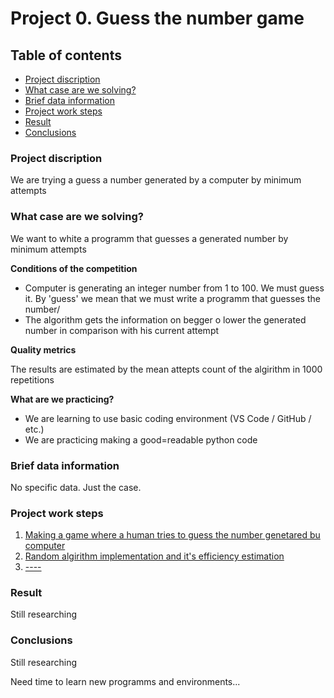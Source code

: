 # Project 0. Guess the number game

## Table of contents
* [Project discription](https://github.com/killri/sf_data_science/blob/main/project%200/README.md#Project-discription)
* [What case are we solving?](https://github.com/killri/sf_data_science/blob/main/project%200/README.md#What-case-are-we-solving?)
* [Brief data information](________)
* [Project work steps](________)
* [Result](_______)
* [Conclusions](________)

### Project discription
We are trying a guess a number generated by a computer by minimum attempts

### What case are we solving?
We want to white a programm that guesses a generated number by minimum attempts

**Conditions of the competition**
- Computer is generating an integer number from 1 to 100. We must guess it. By 'guess' we mean that we must write a programm that guesses the number/
- The algorithm gets the information on begger o lower the generated number in comparison with his current attempt

**Quality metrics**

The results are estimated by the mean attepts count of the algirithm in 1000 repetitions

**What are we practicing?**

- We are learning to use basic coding environment (VS Code / GitHub / etc.)
- We are practicing making a good=readable python code

### Brief data information
No specific data. Just the case.

### Project work steps
1. [Making a game where a human tries to guess the number genetared bu computer](________)
2.  [Random algirithm implementation and it's efficiency estimation](________)
3. [----](________)

### Result
Still researching

### Conclusions
Still researching

Need time to learn new programms and environments...
